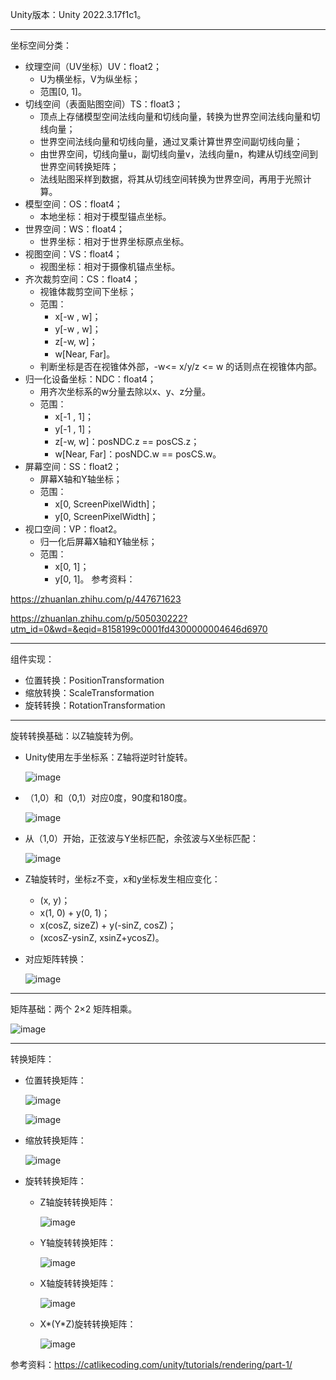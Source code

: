 Unity版本：Unity 2022.3.17f1c1。
***
坐标空间分类：
- 纹理空间（UV坐标）UV：float2；
  - U为横坐标，V为纵坐标；
  - 范围[0, 1]。
- 切线空间（表面贴图空间）TS：float3；
  - 顶点上存储模型空间法线向量和切线向量，转换为世界空间法线向量和切线向量；
  - 世界空间法线向量和切线向量，通过叉乘计算世界空间副切线向量；
  - 由世界空间，切线向量u，副切线向量v，法线向量n，构建从切线空间到世界空间转换矩阵；
  - 法线贴图采样到数据，将其从切线空间转换为世界空间，再用于光照计算。
- 模型空间：OS：float4；
  - 本地坐标：相对于模型锚点坐标。   
- 世界空间：WS：float4；
  - 世界坐标：相对于世界坐标原点坐标。   
- 视图空间：VS：float4；
  - 视图坐标：相对于摄像机锚点坐标。 
- 齐次裁剪空间：CS：float4；
  - 视锥体裁剪空间下坐标；
  - 范围：
    - x[-w , w]；
    - y[-w , w]；
    - z[-w, w]；
    - w[Near, Far]。
  - 判断坐标是否在视锥体外部，-w<= x/y/z <= w 的话则点在视锥体内部。 
- 归一化设备坐标：NDC：float4；
  - 用齐次坐标系的w分量去除以x、y、z分量。
  - 范围：
    - x[-1 , 1]；
    - y[-1 , 1]；
    - z[-w, w]：posNDC.z == posCS.z；
    - w[Near, Far]：posNDC.w == posCS.w。  
- 屏幕空间：SS：float2；
  - 屏幕X轴和Y轴坐标；
  - 范围：
    - x[0, ScreenPixelWidth]；
    - y[0, ScreenPixelWidth]；  
- 视口空间：VP：float2。
  - 归一化后屏幕X轴和Y轴坐标；
  - 范围：
    - x[0, 1]；
    - y[0, 1]。 
参考资料：

https://zhuanlan.zhihu.com/p/447671623

https://zhuanlan.zhihu.com/p/505030222?utm_id=0&wd=&eqid=8158199c0001fd4300000004646d6970
***
组件实现：
- 位置转换：PositionTransformation
- 缩放转换：ScaleTransformation
- 旋转转换：RotationTransformation
***
旋转转换基础：以Z轴旋转为例。
- Unity使用左手坐标系：Z轴将逆时针旋转。

  ![image](https://github.com/user-attachments/assets/4f45bef6-96b3-42fd-b4e0-09fdda82cda3)

- （1,0）和（0,1）对应0度，90度和180度。

   ![image](https://github.com/user-attachments/assets/2021138f-5ec5-4e78-8b23-b3c0fcf7425a)

- 从（1,0）开始，正弦波与Y坐标匹配，余弦波与X坐标匹配：

  ![image](https://github.com/user-attachments/assets/a7931c6b-44e5-458e-8f31-1a77a72b5ffe)

- Z轴旋转时，坐标z不变，x和y坐标发生相应变化：
  - (x, y)；
  - x(1, 0) + y(0, 1)；
  - x(cosZ, sizeZ) + y(-sinZ, cosZ)；
  - (xcosZ-ysinZ, xsinZ+ycosZ)。
- 对应矩阵转换：

  ![image](https://github.com/user-attachments/assets/7167b353-d20a-406c-ab4a-f897c1d376f7)

***
矩阵基础：两个 2×2 矩阵相乘。

![image](https://github.com/user-attachments/assets/4b43c5fc-4cb2-404a-be8b-c0f51cabb7fa)

***
转换矩阵：
- 位置转换矩阵：

  ![image](https://github.com/user-attachments/assets/9c7d3f89-865f-4d5a-9670-0961e4f0e3b9)

  ![image](https://github.com/user-attachments/assets/b2676aff-651a-4a2b-a0b3-ef1cde906fad)

- 缩放转换矩阵：

  ![image](https://github.com/user-attachments/assets/1d7410c4-a674-4cbb-b66c-61aae29b3ee9)
  
- 旋转转换矩阵：
  - Z轴旋转转换矩阵：

    ![image](https://github.com/user-attachments/assets/68d2c70c-b04d-454a-b4ae-b9bb559cc790)

  - Y轴旋转转换矩阵：

    ![image](https://github.com/user-attachments/assets/e17126f5-0d90-4528-b8ad-e41f239e48d5)

  - X轴旋转转换矩阵：

    ![image](https://github.com/user-attachments/assets/84c16d60-d786-4365-aeee-63bf2b2e24ab)

  -  X*(Y*Z)旋转转换矩阵：

     ![image](https://github.com/user-attachments/assets/d00131e9-13ba-497f-9f1f-0f22e964af37)

参考资料：https://catlikecoding.com/unity/tutorials/rendering/part-1/


